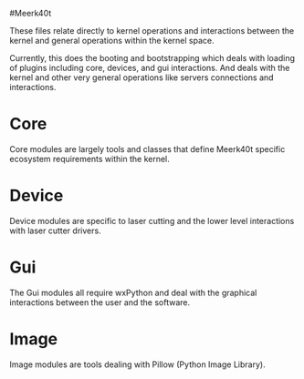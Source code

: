 #Meerk40t

These files relate directly to kernel operations and interactions between the kernel and general operations within the kernel space. 

Currently, this does the booting and bootstrapping which deals with loading of plugins including core, devices, and gui interactions. And deals with the kernel and other very general operations like servers connections and interactions.



# Core

Core modules are largely tools and classes that define Meerk40t specific ecosystem requirements within the kernel.

# Device

Device modules are specific to laser cutting and the lower level interactions with laser cutter drivers.

# Gui

The Gui modules all require wxPython and deal with the graphical interactions between the user and the software.

# Image

Image modules are tools dealing with Pillow (Python Image Library).

